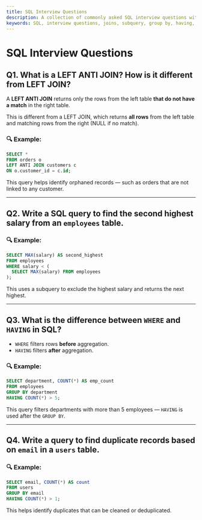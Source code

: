 ```yaml
---
title: SQL Interview Questions
description: A collection of commonly asked SQL interview questions with explanations and examples.
keywords: SQL, interview questions, joins, subquery, group by, having, duplicates
---
```


# SQL Interview Questions

## Q1. What is a LEFT ANTI JOIN? How is it different from LEFT JOIN?

A **LEFT ANTI JOIN** returns only the rows from the left table **that do not have a match** in the right table.

This is different from a LEFT JOIN, which returns **all rows** from the left table and matching rows from the right (NULL if no match).

### 🔍 Example:

```sql
SELECT *
FROM orders o
LEFT ANTI JOIN customers c
ON o.customer_id = c.id;
```

This query helps identify orphaned records — such as orders that are not linked to any customer.

---

## Q2. Write a SQL query to find the second highest salary from an `employees` table.

### 🔍 Example:

```sql
SELECT MAX(salary) AS second_highest
FROM employees
WHERE salary < (
  SELECT MAX(salary) FROM employees
);
```

This uses a subquery to exclude the highest salary and returns the next highest.

---

## Q3. What is the difference between `WHERE` and `HAVING` in SQL?

- `WHERE` filters rows **before** aggregation.
- `HAVING` filters **after** aggregation.

### 🔍 Example:

```sql
SELECT department, COUNT(*) AS emp_count
FROM employees
GROUP BY department
HAVING COUNT(*) > 5;
```

This query filters departments with more than 5 employees — `HAVING` is used after the `GROUP BY`.

---

## Q4. Write a query to find duplicate records based on `email` in a `users` table.

### 🔍 Example:

```sql
SELECT email, COUNT(*) AS count
FROM users
GROUP BY email
HAVING COUNT(*) > 1;
```

This helps identify duplicates that can be cleaned or deduplicated.
